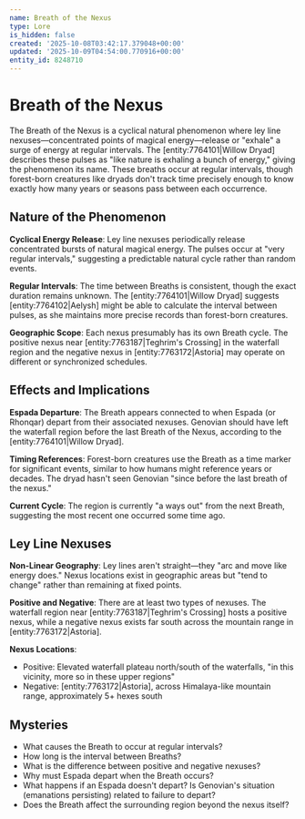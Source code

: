 ```yaml
---
name: Breath of the Nexus
type: Lore
is_hidden: false
created: '2025-10-08T03:42:17.379048+00:00'
updated: '2025-10-09T04:54:00.770916+00:00'
entity_id: 8248710
---
```


# Breath of the Nexus

The Breath of the Nexus is a cyclical natural phenomenon where ley line nexuses—concentrated points of magical energy—release or "exhale" a surge of energy at regular intervals. The [entity:7764101|Willow Dryad] describes these pulses as "like nature is exhaling a bunch of energy," giving the phenomenon its name. These breaths occur at regular intervals, though forest-born creatures like dryads don't track time precisely enough to know exactly how many years or seasons pass between each occurrence.

## Nature of the Phenomenon

**Cyclical Energy Release**: Ley line nexuses periodically release concentrated bursts of natural magical energy. The pulses occur at "very regular intervals," suggesting a predictable natural cycle rather than random events.

**Regular Intervals**: The time between Breaths is consistent, though the exact duration remains unknown. The [entity:7764101|Willow Dryad] suggests [entity:7764102|Aelysh] might be able to calculate the interval between pulses, as she maintains more precise records than forest-born creatures.

**Geographic Scope**: Each nexus presumably has its own Breath cycle. The positive nexus near [entity:7763187|Teghrim's Crossing] in the waterfall region and the negative nexus in [entity:7763172|Astoria] may operate on different or synchronized schedules.

## Effects and Implications

**Espada Departure**: The Breath appears connected to when Espada (or Rhonqar) depart from their associated nexuses. Genovian should have left the waterfall region before the last Breath of the Nexus, according to the [entity:7764101|Willow Dryad].

**Timing References**: Forest-born creatures use the Breath as a time marker for significant events, similar to how humans might reference years or decades. The dryad hasn't seen Genovian "since before the last breath of the nexus."

**Current Cycle**: The region is currently "a ways out" from the next Breath, suggesting the most recent one occurred some time ago.

## Ley Line Nexuses

**Non-Linear Geography**: Ley lines aren't straight—they "arc and move like energy does." Nexus locations exist in geographic areas but "tend to change" rather than remaining at fixed points.

**Positive and Negative**: There are at least two types of nexuses. The waterfall region near [entity:7763187|Teghrim's Crossing] hosts a positive nexus, while a negative nexus exists far south across the mountain range in [entity:7763172|Astoria].

**Nexus Locations**:
- Positive: Elevated waterfall plateau north/south of the waterfalls, "in this vicinity, more so in these upper regions"
- Negative: [entity:7763172|Astoria], across Himalaya-like mountain range, approximately 5+ hexes south

## Mysteries

- What causes the Breath to occur at regular intervals?
- How long is the interval between Breaths?
- What is the difference between positive and negative nexuses?
- Why must Espada depart when the Breath occurs?
- What happens if an Espada doesn't depart? Is Genovian's situation (emanations persisting) related to failure to depart?
- Does the Breath affect the surrounding region beyond the nexus itself?
